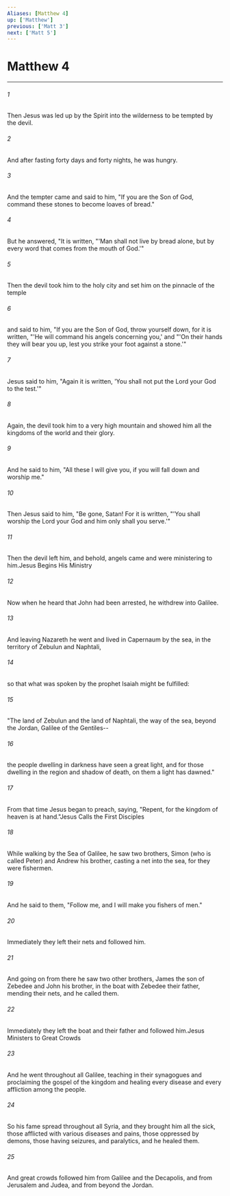 ```yaml
---
Aliases: [Matthew 4]
up: ['Matthew']
previous: ['Matt 3']
next: ['Matt 5']
---
```

# Matthew 4
***



###### 1 
Then Jesus was led up by the Spirit into the wilderness to be tempted by the devil. 

###### 2 
And after fasting forty days and forty nights, he was hungry. 

###### 3 
And the tempter came and said to him, "If you are the Son of God, command these stones to become loaves of bread." 

###### 4 
But he answered, "It is written, "'Man shall not live by bread alone, but by every word that comes from the mouth of God.'" 

###### 5 
Then the devil took him to the holy city and set him on the pinnacle of the temple 

###### 6 
and said to him, "If you are the Son of God, throw yourself down, for it is written, "'He will command his angels concerning you,' and "'On their hands they will bear you up, lest you strike your foot against a stone.'" 

###### 7 
Jesus said to him, "Again it is written, 'You shall not put the Lord your God to the test.'" 

###### 8 
Again, the devil took him to a very high mountain and showed him all the kingdoms of the world and their glory. 

###### 9 
And he said to him, "All these I will give you, if you will fall down and worship me." 

###### 10 
Then Jesus said to him, "Be gone, Satan! For it is written, "'You shall worship the Lord your God and him only shall you serve.'" 

###### 11 
Then the devil left him, and behold, angels came and were ministering to him.Jesus Begins His Ministry 

###### 12 
Now when he heard that John had been arrested, he withdrew into Galilee. 

###### 13 
And leaving Nazareth he went and lived in Capernaum by the sea, in the territory of Zebulun and Naphtali, 

###### 14 
so that what was spoken by the prophet Isaiah might be fulfilled: 

###### 15 
"The land of Zebulun and the land of Naphtali, the way of the sea, beyond the Jordan, Galilee of the Gentiles-- 

###### 16 
the people dwelling in darkness have seen a great light, and for those dwelling in the region and shadow of death, on them a light has dawned." 

###### 17 
From that time Jesus began to preach, saying, "Repent, for the kingdom of heaven is at hand."Jesus Calls the First Disciples 

###### 18 
While walking by the Sea of Galilee, he saw two brothers, Simon (who is called Peter) and Andrew his brother, casting a net into the sea, for they were fishermen. 

###### 19 
And he said to them, "Follow me, and I will make you fishers of men." 

###### 20 
Immediately they left their nets and followed him. 

###### 21 
And going on from there he saw two other brothers, James the son of Zebedee and John his brother, in the boat with Zebedee their father, mending their nets, and he called them. 

###### 22 
Immediately they left the boat and their father and followed him.Jesus Ministers to Great Crowds 

###### 23 
And he went throughout all Galilee, teaching in their synagogues and proclaiming the gospel of the kingdom and healing every disease and every affliction among the people. 

###### 24 
So his fame spread throughout all Syria, and they brought him all the sick, those afflicted with various diseases and pains, those oppressed by demons, those having seizures, and paralytics, and he healed them. 

###### 25 
And great crowds followed him from Galilee and the Decapolis, and from Jerusalem and Judea, and from beyond the Jordan.
